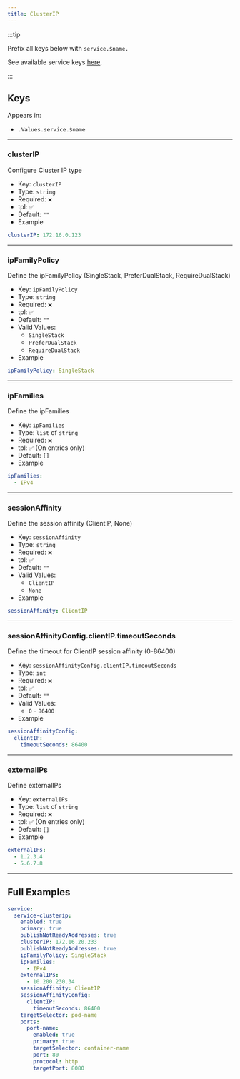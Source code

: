 ```yaml
---
title: ClusterIP
---
```


:::tip

Prefix all keys below with `service.$name.`

See available service keys [here](./index.md).

:::

## Keys

Appears in:

- `.Values.service.$name`

---

### clusterIP

Configure Cluster IP type

- Key: `clusterIP`
- Type: `string`
- Required: `❌`
- tpl: `✅`
- Default: `""`
- Example

```yaml
clusterIP: 172.16.0.123
```

---

### ipFamilyPolicy

Define the ipFamilyPolicy (SingleStack, PreferDualStack, RequireDualStack)

- Key: `ipFamilyPolicy`
- Type: `string`
- Required: `❌`
- tpl: `✅`
- Default: `""`
- Valid Values:
  - `SingleStack`
  - `PreferDualStack`
  - `RequireDualStack`
- Example

```yaml
ipFamilyPolicy: SingleStack
```

---

### ipFamilies

Define the ipFamilies

- Key: `ipFamilies`
- Type: `list` of `string`
- Required: `❌`
- tpl: `✅` (On entries only)
- Default: `[]`
- Example

```yaml
ipFamilies:
  - IPv4
```

---

### sessionAffinity

Define the session affinity (ClientIP, None)

- Key: `sessionAffinity`
- Type: `string`
- Required: `❌`
- tpl: `✅`
- Default: `""`
- Valid Values:
  - `ClientIP`
  - `None`
- Example

```yaml
sessionAffinity: ClientIP
```

---

### sessionAffinityConfig.clientIP.timeoutSeconds

Define the timeout for ClientIP session affinity (0-86400)

- Key: `sessionAffinityConfig.clientIP.timeoutSeconds`
- Type: `int`
- Required: `❌`
- tpl: `✅`
- Default: `""`
- Valid Values:
  - `0` - `86400`
- Example

```yaml
sessionAffinityConfig:
  clientIP:
    timeoutSeconds: 86400
```

---

### externalIPs

Define externalIPs

- Key: `externalIPs`
- Type: `list` of `string`
- Required: `❌`
- tpl: `✅` (On entries only)
- Default: `[]`
- Example

```yaml
externalIPs:
  - 1.2.3.4
  - 5.6.7.8
```

---

## Full Examples

```yaml
service:
  service-clusterip:
    enabled: true
    primary: true
    publishNotReadyAddresses: true
    clusterIP: 172.16.20.233
    publishNotReadyAddresses: true
    ipFamilyPolicy: SingleStack
    ipFamilies:
      - IPv4
    externalIPs:
      - 10.200.230.34
    sessionAffinity: ClientIP
    sessionAffinityConfig:
      clientIP:
        timeoutSeconds: 86400
    targetSelector: pod-name
    ports:
      port-name:
        enabled: true
        primary: true
        targetSelector: container-name
        port: 80
        protocol: http
        targetPort: 8080
```
